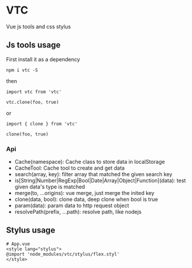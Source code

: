 # VTC
Vue js tools and css stylus

## Js tools usage
First install it as a dependency
```
npm i vtc -S
```
then
```
import vtc from 'vtc'

vtc.clone(foo, true)
```
or
```
import { clone } from 'vtc'

clone(foo, true)
```

### Api
- Cache(namespace): Cache class to store data in localStorage
- CacheTool: Cache tool to create and get data
- search(array, key): filter array that matched the given search key
- is\[String|Number|RegExp|Bool|Date|Array|Object|Function\](data): test given data's type is matched
- merge(to, ...origins): vue merge, just merge the inited key
- clone(data, bool): clone data, deep clone when bool is true
- param(data): param data to http request object
- resolvePath(prefix, ...path): resolve path, like nodejs

## Stylus usage
```
# App.vue
<style lang="stylus">
@import 'node_modules/vtc/stylus/flex.styl'
</style>
```
